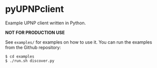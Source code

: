 pyUPNPclient
============

Example UPNP client written in Python.

**NOT FOR PRODUCTION USE**

See `examples/` for examples on how to use it. You can run the examples from
the Github repository:

    $ cd examples
    $ ./run.sh discover.py
